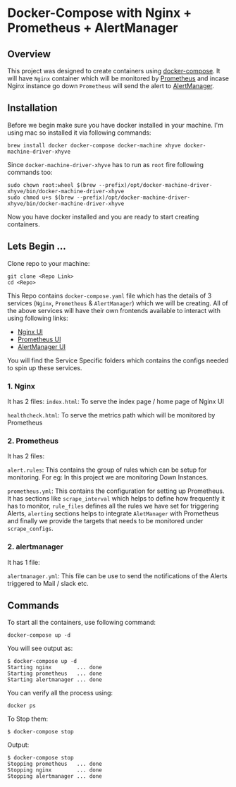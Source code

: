 Docker-Compose with Nginx + Prometheus + AlertManager
======================================================

Overview
--------

This project was designed to create containers using [docker-compose](https://docs.docker.com/compose/). It will have `Nginx` container which will be monitored by [Prometheus](https://prometheus.io/) and incase Nginx instance go down `Prometheus` will send the alert to [AlertManager](https://prometheus.io/docs/alerting/latest/alertmanager/).

Installation
-------------

Before we begin make sure you have docker installed in your machine. I'm using mac so installed it via following commands:
```
brew install docker docker-compose docker-machine xhyve docker-machine-driver-xhyve
```

Since `docker-machine-driver-xhyve` has to run as `root` fire following commands too:
```
sudo chown root:wheel $(brew --prefix)/opt/docker-machine-driver-xhyve/bin/docker-machine-driver-xhyve 
sudo chmod u+s $(brew --prefix)/opt/docker-machine-driver-xhyve/bin/docker-machine-driver-xhyve
```
Now you have docker installed and you are ready to start creating containers.

Lets Begin ...
--------------

Clone repo to your machine:
```
git clone <Repo Link>
cd <Repo>
```

This Repo contains `docker-compose.yaml` file which has the details of 3 services (`Nginx`, `Prometheus` & `AlertManager`) which we will be creating.
All of the above services will have their own frontends available to interact with using following links:
- [Nginx UI](http://localhost:8000/)
- [Prometheus UI](http://localhost:9000/)
- [AlertManager UI](http://localhost:9093/)

You will find the Service Specific folders which contains the configs needed to spin up these services.

### 1. Nginx ###

It has 2 files:
`index.html`: To serve the index page / home page of Nginx UI

`healthcheck.html`: To serve the metrics path which will be monitored by Prometheus

### 2. Prometheus ###

It has 2 files:

`alert.rules`: This contains the group of rules which can be setup for monitoring. For eg: In this project we are monitoring Down Instances.

`prometheus.yml`: This contains the configuration for setting up Prometheus. It has sections like `scrape_interval` which helps to define how frequently it has to monitor, `rule_files` defines all the rules we have set for triggering Alerts, `alerting` sections helps to integrate `AletManager` with Prometheus and finally we provide the targets that needs to be monitored under `scrape_configs`.

### 2. alertmanager ###

It has 1 file:

`alertmanager.yml`: This file can be use to send the notifications of the Alerts triggered to Mail / slack etc.


Commands
---------

To start all the containers, use following command:
```
docker-compose up -d
```

You will see output as:
```
$ docker-compose up -d
Starting nginx        ... done
Starting prometheus   ... done
Starting alertmanager ... done
```

You can verify all the process using:
```
docker ps
```

To Stop them:
```
$ docker-compose stop
```
Output:
```
$ docker-compose stop
Stopping prometheus   ... done
Stopping nginx        ... done
Stopping alertmanager ... done
```
